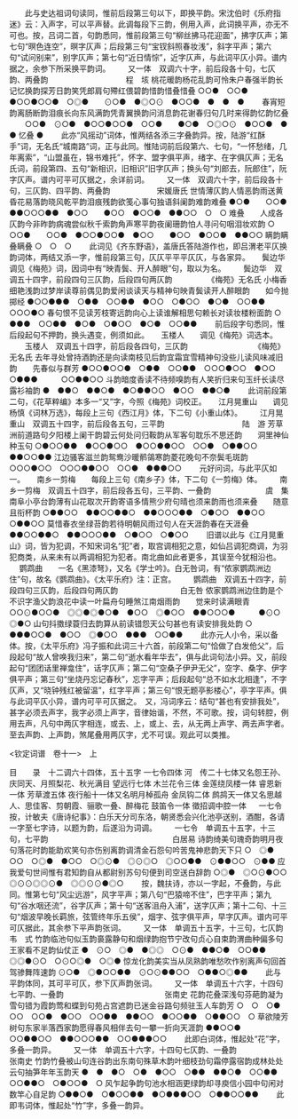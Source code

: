 <!-- { "loadSidebar": true } -->
 　　此与史达祖词句读同，惟前后段第三句以下，即换平韵。宋沈伯时《乐府指迷》云：入声字，可以平声替。此调每段下三韵，例用入声，此词换平声，亦无不可也。按，吕词二首，句韵悉同，惟前段第三句“柳丝拂马花迎面”，拂字仄声；第七句“暝色连空”，暝字仄声；后段第三句“宝钗斜照春妆浅”，斜字平声；第六句“试问别来”，别字仄声；第七句“近日情悰”，近字仄声，与此词平仄小异。谱内据之，余参下所采换平韵词。 
　　又一体　双调六十字，前后段各十句，七仄韵、两叠韵　　　　　　　　　　程　垓
桃花暖韵杨花乱韵可怜朱户春强半韵长记忆换韵探芳日韵笑凭郎肩句殢红偎碧韵惜韵惜叠惜叠
○○●　○○●　●○○●○○●　○◎●　　⊙○●　●◎○⊙　●○○●　●　●　●
　　春宵短韵离肠断韵泪痕长向东风满韵凭青翼换韵问消息韵花谢春归句几时来得韵忆韵忆叠
　　○○●　⊙○●　●○○●○○●　○○●　　●○●　○◎○⊙　●○○●　●　●
忆叠
●
 　　此亦“风摇动”词体，惟两结各添三字叠韵异。按，陆游“红酥手”词，无名氏“城南路”词，正与此同。惟陆词前后段第六、七句，“一怀愁绪，几年离索”，“山盟虽在，锦书难托”，怀字、盟字俱平声，绪字、在字俱仄声；无名氏词，前段第四、五句“新相识，旧相识”旧字仄声；换头句“刘郎去，阮郎住”，阮字仄声。谱内可平可仄据之，余详前词。 
　　又一体　双调六十字，前后段各十句，三仄韵、四平韵、两叠韵　　　　　　宋媛唐氏
世情薄仄韵人情恶韵雨送黄昏花易落韵晓风乾平韵泪痕残韵欲笺心事句独语斜阑韵难韵难叠
●○●　　○○●　●●○○○●●　●○○　　●○○　●○○●　●●○○　○　○
难叠　　人成各仄韵今非昨韵病魂尝似秋千索韵角声寒平韵夜阑珊韵怕人寻问句咽泪妆欢韵
○　　　○○●　　○○●　●○○●○○●　●○○　　●○○　●○○●　●●○○
瞒韵瞒叠瞒叠
○　○　○
 　　此词见《齐东野语》，盖唐氏答陆游作也，即吕渭老平仄换韵词体，两结又添一字，惟前段第三句，仄仄平平平仄仄，与各家异。 
　
鬓边华　　调见《梅苑》词，因词中有“映青鬓、开人醉眼”句，取以为名。
　　鬓边华　双调五十四字，前段四句三仄韵，后段四句两仄韵　　　　　《梅苑》无名氏
小梅香细艳浅韵过梦岸读尊前偶见韵爱闲谈读天与精神句映青鬓读开人醉眼韵　　如今抛掷经
●○○●●●　○●●　○○●●　●○○　○●○○　●○●　○○●●　　　○○○●○
春句恨不见读芳枝寄远韵向心上读谁解相思句赖长对读妆楼粉面韵
○　●●●　○○●●　●○●　○●○○　●○●　○○●●
 　　前后段字句悉同，惟后段起句不押韵，换头遇变，例须如此。 
　
玉楼人　　调见《梅苑》词选本。
　　玉楼人　双调五十四字，前后段各四句，三仄韵　　　　　　　　　《梅苑》无名氏
去年寻处曾持酒韵还是向读南枝见后韵宜霜宜雪精神句没些儿读风味减旧韵　　先春似与群芳
●○○●○○●　○●●　○○●●　○○○●○○　●○○　○●●●　　　○○●●○○
斗韵暗度香读不待频嗅韵有人笑折归来句玉纤长读尽露衫袖韵
●　●●○　●●○●　●○●●○○　●○○　●●○●
 　　此词前段第二句，《花草粹编》本多一“又”字，今照《梅苑》词校正。 
　
江月晃重山　　调见杨慎《词林万选》，每段上三句《西江月》体，下二句《小重山体》。
　　江月晃重山　双调五十四字，前后段各五句，三平韵　　　　　　　　　　陆　游
芳草洲前道路句夕阳楼上阑干韵碧云何处问归鞍韵从军客句耽乐不思还韵　　洞里神仙种玉句
○●○○●●　●○○●○○　●○○●●○○　○○●　○●●○○　　　●●○○●●
江边骚客滋兰韵鸳鸯沙暖鹡鴒寒韵菱花晚句不奈鬓毛斑韵
○○○●○○　○○○●●○○　○○●　●●●○○
 　　元好问词，与此平仄如一。 
　
南乡一剪梅　　每段上三句《南乡子》体，下二句《一剪梅》体。
　　南乡一剪梅　双调五十四字，前后段各五句，三平韵、一叠韵　　　　　　　虞　集
南阜小亭台韵薄有山花取次开韵寄语多情熊少府句晴也须来韵雨也须来叠　　随意且衔杯韵
○●●○○　●●○○●●○　●●○○○●●　○●○○　●●○○　　　○●●○○
莫惜春衣坐绿苔韵若待明朝风雨过句人在天涯韵春在天涯叠
●●○○●●○　●●○○○●●　○●○○　○●○○
 　　旧谱以此与《江月晃重山》词，皆为犯调，不知宋词名“犯”者，取宫调相犯之意，如仙吕调犯商调，为羽犯商类，从来未有以两调相犯为犯者。南北曲如此者更多，其误至今犹相沿也。 
　
鹦鹉曲　　一名《黑漆弩》，又名《学士吟》。白无咎词，有“侬家鹦鹉洲边住”句，故名《鹦鹉曲》。《太平乐府》注：正宫。
　　鹦鹉曲　双调五十四字，前段四句三仄韵，后段四句两仄韵　　　　　　　　白无咎
侬家鹦鹉洲边住韵是个不识字渔父韵浪花中读一叶扁舟句睡煞江南烟雨韵　　觉来时读满眼青
○○⊙●○○●　◎◎●◎●○●　●○○　◎●○○　●●○○○●　　　●⊙○　◎●○
山句抖擞绿蓑归去韵算从前读错怨天公句甚也有读安排我处韵
○　●●●○○●　●○○　◎●○○　●●●　○○●●
 　　此亦元人小令，采以备体。按，《太平乐府》冯子振和此词三十六首，前段第二句“恰做了白发伧父”，后段起句“故人曾唤我归来”，第二句“逝水看年华去”，俱与此词句法小异。又，前段起句“团团话里禅龛住”，话字仄声；第二句“空桑子伊尹无父”，空字、桑字、伊字俱平声；第三句“坐烧丹忘记春秋”，忘字平声；后段起句“总不如水北相逢”，不字仄声，又“晓钟残红被留温”，红字平声；第三句“恨无题亭影楼心”，亭字平声。俱与此词平仄小异，谱内可平可仄据之。　又，冯词序云：结句“甚也有安排我处”，甚字必须去声字，我字必须上声字，音律始谐，不然，不可歌。按，词句转腔，例用去声，凡句中两仄字相连，或去、上，或上、去，从无两上声字、两去声字者。至去声韵、上声韵，煞尾叠用两仄字，尤不可误。观此可以类推。 
 









 <钦定词谱　卷十一>　上



目　　录　十二调六十四体，五十五字
一七令四体
河　传二十七体又名怨王孙、庆同天、月照梨花、秋光满目
望远行七体
木兰花令三体
金莲绕凤楼一体
睿恩新一体
芳草渡五体
夜行船十一体又名明月棹孤舟
金凤钩二体
鹧鸪天一体又名思越人、思佳客、剪朝霞、骊歌一叠、醉梅花
鼓笛令一体
徵招调中腔一体
　
一七令　　按，计敏夫《唐诗纪事》：白乐天分司东洛，朝贤悉会兴化池亭送别，酒酣，各请一字至七字诗，以题为韵，后遂沿为词调。
　　一七令　单调五十五字，十三句，七平韵　　　　　　　　　　　　　　　　白居易
诗韵绮美句瑰奇韵明月夜句落花时韵能助欢笑句亦伤别离韵调清金石怨句吟苦鬼神悲韵天下只
○　◎●　○○　○◎●　●○○　○◎⊙●　◎⊙◎○　◎○○●●　⊙●●○○　⊙●●
应我爱句世间惟有君知韵自从都尉别苏句句便到司空送白辞韵
○◎●　◎○⊙●○○　◎⊙⊙◎◎⊙●　◎◎⊙⊙●◎○
 　　按，魏扶诗，亦以一字起，不叠韵，与此同。惟第七句“风尘远游”，风字平声；第八句“巴猿啼不住”，巴字平声；第九句“谷水咽还流”，谷字仄声；第十句“送客沮舟入浦”，送字仄声；第十二句、十三句“烟波早晚长羁旅，弦管终年乐五侯”，烟字、弦字俱平声，早字仄声。谱内可平可仄据此，其余参下平声韵张词。 
　　又一体　单调五十五字，十三句，七仄韵　　　　　　　　　　　　　　　　韦　式
竹韵临池句似玉韵裛露静句和烟绿韵抱节宁改句贞心自束韵渭曲种偏多句王家看不足韵仙仗正
●　⊙○　◎●　●◎◎　○⊙●　●●○●　○○●●　◎◎●⊙○　○⊙○◎●　○◎●
惊龙化韵美实当从凤熟韵唯愁吹作别离声句回首驾骖舞阵速韵
⊙○●　◎●○○●●　⊙○⊙●●○○　○●●○◎●●
 　　此与平韵体同，其可平可仄，参下仄声韵张词。 
　　又一体　单调五十六字，十四句七平韵、一叠韵　　　　　　　　　　　　　张南史
花韵花叠深浅句芬葩韵凝为雪句错为霞韵莺和蝶到句苑占宫遮韵已迷金谷路句频驻玉人车韵芳
○　○　○●　○○　○○●　●○○　○○●●　●●○○　●○○●●　○●●○○　○
草欲陵芳树句东家半落西家韵愿得春风相伴去句一攀一折向天涯韵
●●○○●　○○●●○○　●●○○○●●　○○●●●○○
 　　此即白词体，惟起处“花”字，多叠一韵异。 
　　又一体　单调五十六字，十四句七仄韵、一叠韵　　　　　　　　　　　　　张南史
竹韵竹叠被山句连谷韵出东南句殊草木韵叶细枝劲句霜停露宿韵成林处处云句抽笋年年玉韵天
●　●　●○　○●　●○○　○●●　●●○●　○○●●　○○●●○　○●○○●　○
风乍起争韵句池水相涵更绿韵却寻庾信小园中句闲对数竿心自足韵
○●●○●　○●○○●●　●○●●●○○　○●●○○●●
 　　此即韦词体，惟起处“竹”字，多叠一韵异。 
　

